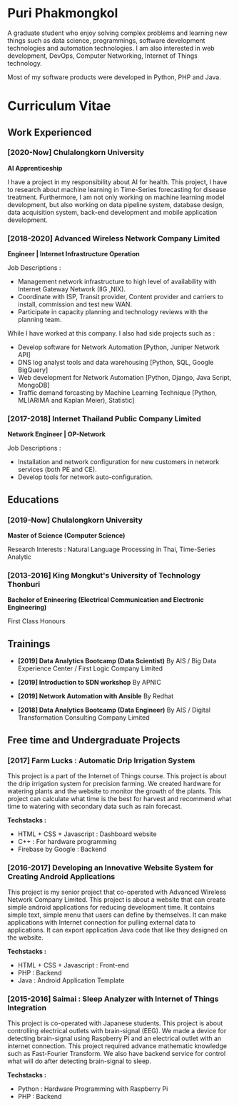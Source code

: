 Puri Phakmongkol
=====

A graduate student who enjoy solving complex problems and learning new things such as data science, programmings, software development technologies and automation technologies. I am also interested in web development, DevOps, Computer Networking, Internet of Things technology. 

Most of my software products were developed in Python, PHP and Java.

Curriculum Vitae
=====

## Work Experienced

### [2020-Now] Chulalongkorn University
**AI Apprenticeship**

I have a project in my responsibility about AI for health. This project, I have to research about machine learning in Time-Series forecasting for disease treatment. Furthermore, I am not only working on machine learning model development, but also working on data pipeline system, database design, data acquisition system, back-end development and mobile application development.


### [2018-2020] Advanced Wireless Network Company Limited
**Engineer | Internet Infrastructure Operation**

Job Descriptions :

*   Management network infrastructure to high level of availability with Internet Gateway Network (IIG ,NIX).
*   Coordinate with ISP, Transit provider, Content provider and carriers to install, commission and test new WAN.
*   Participate in capacity planning and technology reviews with the planning team.

While I have worked at this company. I also had side projects such as :

*   Develop software for Network Automation [Python, Juniper Network API]
*   DNS log analyst tools and data warehousing [Python, SQL, Google BigQuery]
*   Web development for Network Automation [Python, Django, Java Script, MongoDB]
*   Traffic demand forcasting by Machine Learning Technique [Python, ML(ARIMA and Kaplan Meier), Statistic]

### [2017-2018] Internet Thailand Public Company Limited
**Network Engineer | OP-Network**

Job Descriptions :

*   Installation and network configuration for new customers in network services (both PE and CE).
*   Develop tools for network auto-configuration.


## Educations

### [2019-Now] Chulalongkorn University
**Master of Science (Computer Science)**

Research Interests : Natural Language Processing in Thai, Time-Series Analytic

### [2013-2016] King Mongkut's University of Technology Thonburi
**Bachelor of Enineering (Electrical Communication and Electronic Engineering)**

First Class Honours

## Trainings

*   **[2019] Data Analytics Bootcamp (Data Scientist)** By AIS / Big Data Experience Center / First Logic Company Limited

*   **[2019] Introduction to SDN workshop** By APNIC

*   **[2019] Network Automation with Ansible** By Redhat

*   **[2018] Data Analytics Bootcamp (Data Engineer)** By AIS / Digital Transformation Consulting Company Limited


## Free time and Undergraduate Projects

### [2017] Farm Lucks : Automatic Drip Irrigation System

This project is a part of the Internet of Things course. This project is about the drip irrigation system for precision farming. We created hardware for watering plants and the website to monitor the growth of the plants. This project can calculate what time is the best for harvest and recommend what time to watering with secondary data such as rain forecast.

**Techstacks :**

*   HTML + CSS + Javascript : Dashboard website
*   C++ : For hardware programming
*   Firebase by Google : Backend


### [2016-2017] Developing an Innovative Website System for Creating Android Applications

This project is my senior project that co-operated with Advanced Wireless Network Company Limited. This project is about a website that can create simple android applications for reducing development time. It contains simple text, simple menu that users can define by themselves. It can make applications with Internet connection for pulling external data to applications. It can export application Java code that like they designed on the website.

**Techstacks :**

*   HTML + CSS + Javascript : Front-end
*   PHP : Backend
*   Java : Android Application Template


### [2015-2016] Saimai : Sleep Analyzer with Internet of Things Integration

This project is co-operated with Japanese students. This project is about controlling electrical outlets with brain-signal (EEG). We made a device for detecting brain-signal using Raspberry Pi and an electrical outlet with an internet connection. This project required advance mathematic knowledge such as Fast-Fourier Transform. We also have backend service for control what will do after detecting brain-signal to sleep.

**Techstacks :**

*   Python : Hardware Programming with Raspberry Pi
*   PHP : Backend
